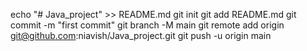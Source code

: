 echo "# Java_project" >> README.md
git init
git add README.md
git commit -m "first commit"
git branch -M main
git remote add origin git@github.com:niavish/Java_project.git
git push -u origin main
